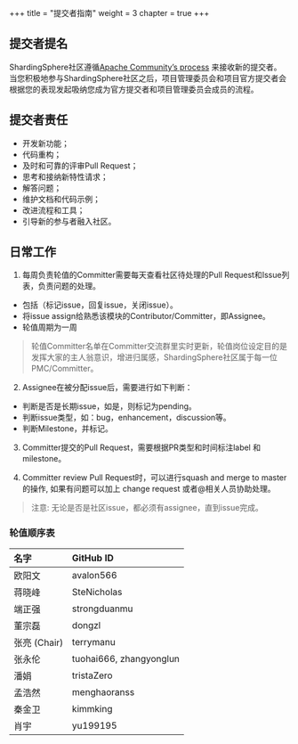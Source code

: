 +++
title = "提交者指南"
weight = 3
chapter = true
+++

## 提交者提名

ShardingSphere社区遵循[Apache Community’s process](http://community.apache.org/newcommitter.html) 来接收新的提交者。
当您积极地参与ShardingSphere社区之后，项目管理委员会和项目官方提交者会根据您的表现发起吸纳您成为官方提交者和项目管理委员会成员的流程。

## 提交者责任

 - 开发新功能；
 - 代码重构；
 - 及时和可靠的评审Pull Request；
 - 思考和接纳新特性请求；
 - 解答问题；
 - 维护文档和代码示例；
 - 改进流程和工具；
 - 引导新的参与者融入社区。

## 日常工作

1. 每周负责轮值的Committer需要每天查看社区待处理的Pull Request和Issue列表，负责问题的处理。

 - 包括（标记issue，回复issue，关闭issue）。
 - 将issue assign给熟悉该模块的Contributor/Committer，即Assignee。
 - 轮值周期为一周
 
> 轮值Committer名单在Committer交流群里实时更新，轮值岗位设定目的是发挥大家的主人翁意识，增进归属感，ShardingSphere社区属于每一位PMC/Committer。

2. Assignee在被分配issue后，需要进行如下判断：

 - 判断是否是长期issue，如是，则标记为pending。
 - 判断issue类型，如：bug，enhancement，discussion等。
 - 判断Milestone，并标记。

3. Committer提交的Pull Request，需要根据PR类型和时间标注label 和 milestone。

4. Committer review Pull Request时，可以进行squash and merge to master的操作, 如果有问题可以加上 change request 或者@相关人员协助处理。

> 注意: 无论是否是社区issue，都必须有assignee，直到issue完成。

### 轮值顺序表

| 名字            | GitHub ID              |
| :-------------- | :--------------------- |
| 欧阳文          | avalon566               |
| 蒋晓峰          | SteNicholas             |
| 端正强          | strongduanmu            |
| 董宗磊          | dongzl                  |
| 张亮 (Chair)    | terrymanu               |
| 张永伦          | tuohai666, zhangyonglun |
| 潘娟            | tristaZero              |
| 孟浩然          | menghaoranss            |
| 秦金卫          | kimmking                |
| 肖宇            | yu199195                |
